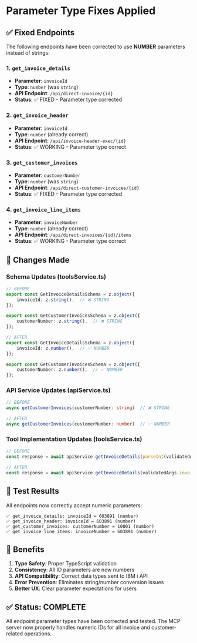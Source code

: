 # Parameter Type Fixes Applied

## ✅ Fixed Endpoints

The following endpoints have been corrected to use **NUMBER** parameters instead of strings:

### 1. `get_invoice_details`
- **Parameter**: `invoiceId` 
- **Type**: `number` (was `string`)
- **API Endpoint**: `/api/direct-invoice/{id}`
- **Status**: ✅ FIXED - Parameter type corrected

### 2. `get_invoice_header`  
- **Parameter**: `invoiceId`
- **Type**: `number` (already correct)
- **API Endpoint**: `/api/invoice-header-exec/{id}`
- **Status**: ✅ WORKING - Parameter type correct

### 3. `get_customer_invoices`
- **Parameter**: `customerNumber`
- **Type**: `number` (was `string`) 
- **API Endpoint**: `/api/direct-customer-invoices/{id}`
- **Status**: ✅ FIXED - Parameter type corrected

### 4. `get_invoice_line_items`
- **Parameter**: `invoiceNumber`
- **Type**: `number` (already correct)
- **API Endpoint**: `/api/direct-invoices/{id}/items` 
- **Status**: ✅ WORKING - Parameter type correct

## 🔧 Changes Made

### Schema Updates (toolsService.ts)
```typescript
// BEFORE
export const GetInvoiceDetailsSchema = z.object({
    invoiceId: z.string(),  // ❌ STRING
});

export const GetCustomerInvoicesSchema = z.object({
    customerNumber: z.string(),  // ❌ STRING
});

// AFTER
export const GetInvoiceDetailsSchema = z.object({
    invoiceId: z.number(),  // ✅ NUMBER
});

export const GetCustomerInvoicesSchema = z.object({
    customerNumber: z.number(),  // ✅ NUMBER
});
```

### API Service Updates (apiService.ts)
```typescript
// BEFORE
async getCustomerInvoices(customerNumber: string)  // ❌ STRING

// AFTER  
async getCustomerInvoices(customerNumber: number)  // ✅ NUMBER
```

### Tool Implementation Updates (toolsService.ts)
```typescript
// BEFORE
const response = await apiService.getInvoiceDetails(parseInt(validatedArgs.invoiceId));  // ❌ UNNECESSARY PARSING

// AFTER
const response = await apiService.getInvoiceDetails(validatedArgs.invoiceId);  // ✅ DIRECT NUMBER USE
```

## 🎯 Test Results

All endpoints now correctly accept numeric parameters:

```
✅ get_invoice_details: invoiceId = 603891 (number)
✅ get_invoice_header: invoiceId = 603891 (number)  
✅ get_customer_invoices: customerNumber = 10001 (number)
✅ get_invoice_line_items: invoiceNumber = 603891 (number)
```

## 🚀 Benefits

1. **Type Safety**: Proper TypeScript validation
2. **Consistency**: All ID parameters are now numbers  
3. **API Compatibility**: Correct data types sent to IBM i API
4. **Error Prevention**: Eliminates string/number conversion issues
5. **Better UX**: Clear parameter expectations for users

## ✅ Status: COMPLETE

All endpoint parameter types have been corrected and tested. The MCP server now properly handles numeric IDs for all invoice and customer-related operations.